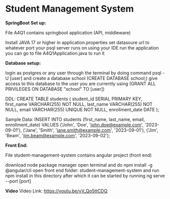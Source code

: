 # Student Management System

**SpringBoot Set up:**

File A4Q1 contains springboot application (API, middleware)

Install JAVA 17 or higher
in application.properties set datasoure url to whatever port your psql server runs on
using your IDE run the application you can go to file A4Q1Application.java to run it

**Database setup:** 

login as postgres or  any user through the terminal by doing command psql -U [user] and create a database school (CREATE DATABASE school;)
give access to this database to the user you are currently using (GRANT ALL PRIVILEGES ON DATABASE "school" TO [user])

DDL:
CREATE TABLE students
	(
		student_id		SERIAL PRIMARY KEY, 
		first_name		VARCHAR(255) NOT NULL, 
		last_name		VARCHAR(255) NOT NULL, 
		email			VARCHAR(255) UNIQUE NOT NULL,
		enrollment_date		DATE
	);

Sample Data:
INSERT INTO students (first_name, last_name, email, enrollment_date) VALUES
('John', 'Doe', 'john.doe@example.com', '2023-09-01'),
('Jane', 'Smith', 'jane.smith@example.com', '2023-09-01'),
('Jim', 'Beam', 'jim.beam@example.com', '2023-09-02');

**Front End:**

File student-management-system contains angular project (front end)

download node package manager
open terminal and do npm install -g @angular/cli
open front end folder: student-management-system
and run npm install in this directory 
after which it can be started by running ng serve --port [port]

**Video**
Video Link: https://youtu.be/vV_Qo5ttCDQ
